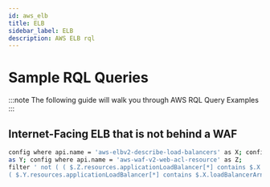 ```yaml
---
id: aws_elb
title: ELB
sidebar_label: ELB
description: AWS ELB rql
---
```


# Sample RQL Queries

:::note
The following guide will walk you through AWS RQL Query Examples
:::

## Internet-Facing ELB that is not behind a WAF

```bash
config where api.name = 'aws-elbv2-describe-load-balancers' as X; config where api.name = 'aws-waf-classic-web-acl-resource' 
as Y; config where api.name = 'aws-waf-v2-web-acl-resource' as Z; 
filter ' not ( ( $.Z.resources.applicationLoadBalancer[*] contains $.X.loadBalancerArn ) or 
( $.Y.resources.applicationLoadBalancer[*] contains $.X.loadBalancerArn ))'; show X;
```

